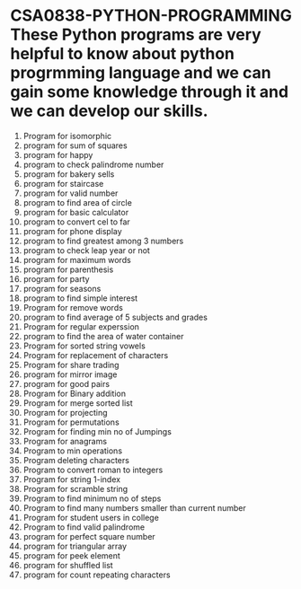 # CSA0838-PYTHON-PROGRAMMING  These Python programs are very helpful to know about python progrmming language and we can gain some  knowledge through it and we can develop our skills.
1. Program for isomorphic
2. program for sum of squares 
3. program for happy
4. program to check palindrome number
5. program for bakery sells
6. program for staircase
7. program for valid number
8. program to find area of circle
9. program for basic calculator
10. program to convert cel to far
11. program for phone display
12. program to find greatest among 3 numbers
13. program to check leap year or not
14. program for maximum words
15. program for parenthesis
16. program for party
17. program for seasons
18. program to find simple interest
19. Program for remove words
20. program to find average of 5 subjects and grades
21. Program for regular experssion
22. program to find the area of water container
23. Program for sorted string vowels
24. Program for replacement of characters
25. Program for share trading
26. program for mirror image
27. program for good pairs
28. Program for Binary addition
29. Program for merge sorted list
30. Program for projecting
31. Program for permutations
32. Program for finding min  no of Jumpings
33. Program for anagrams
34. Program to min operations
35. Program deleting characters
36. Program to convert roman to integers
37. Program for string 1-index
38. Program for scramble string
39. Program to find minimum no of steps
40. Program to find many numbers smaller than current number
41. Program for student users in college
42. Program to find valid palindrome
43. program for perfect square number
44. program for triangular array
45. program for peek element
46. program for shuffled list
47. program for count repeating characters
